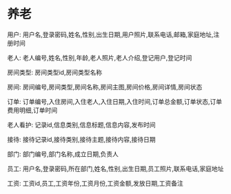 # 养老

用户: 用户名,登录密码,姓名,性别,出生日期,用户照片,联系电话,邮箱,家庭地址,注册时间

老人: 老人编号,姓名,性别,年龄,老人照片,老人介绍,登记用户,登记时间

房间类型: 房间类型id,房间类型名称

房间: 房间编号,房间类型,房间名称,房间主图,房间价格,房间详情,房间状态

订单: 订单编号,入住房间,入住老人,入住日期,入住时间,订单总金额,订单状态,订单费用明细,订单时间

老人看护: 记录id,信息类别,信息标题,信息内容,发布时间

接待: 接待记录id,接待类别,接待主题,接待内容,接待日期

部门: 部门编号,部门名称,成立日期,负责人

员工: 用户名,登录密码,所在部门,姓名,性别,出生日期,员工照片,联系电话,家庭地址

工资: 工资id,员工,工资年份,工资月份,工资金额,发放日期,工资备注 
